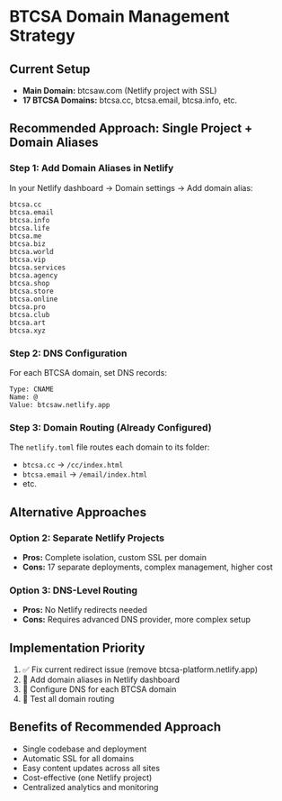 # BTCSA Domain Management Strategy

## Current Setup
- **Main Domain:** btcsaw.com (Netlify project with SSL)
- **17 BTCSA Domains:** btcsa.cc, btcsa.email, btcsa.info, etc.

## Recommended Approach: Single Project + Domain Aliases

### Step 1: Add Domain Aliases in Netlify
In your Netlify dashboard → Domain settings → Add domain alias:

```
btcsa.cc
btcsa.email  
btcsa.info
btcsa.life
btcsa.me
btcsa.biz
btcsa.world
btcsa.vip
btcsa.services
btcsa.agency
btcsa.shop
btcsa.store
btcsa.online
btcsa.pro
btcsa.club
btcsa.art
btcsa.xyz
```

### Step 2: DNS Configuration
For each BTCSA domain, set DNS records:
```
Type: CNAME
Name: @
Value: btcsaw.netlify.app
```

### Step 3: Domain Routing (Already Configured)
The `netlify.toml` file routes each domain to its folder:
- `btcsa.cc` → `/cc/index.html`
- `btcsa.email` → `/email/index.html`
- etc.

## Alternative Approaches

### Option 2: Separate Netlify Projects
- **Pros:** Complete isolation, custom SSL per domain
- **Cons:** 17 separate deployments, complex management, higher cost

### Option 3: DNS-Level Routing
- **Pros:** No Netlify redirects needed
- **Cons:** Requires advanced DNS provider, more complex setup

## Implementation Priority
1. ✅ Fix current redirect issue (remove btcsa-platform.netlify.app)
2. 🔄 Add domain aliases in Netlify dashboard
3. 🔄 Configure DNS for each BTCSA domain
4. 🔄 Test all domain routing

## Benefits of Recommended Approach
- Single codebase and deployment
- Automatic SSL for all domains
- Easy content updates across all sites
- Cost-effective (one Netlify project)
- Centralized analytics and monitoring
